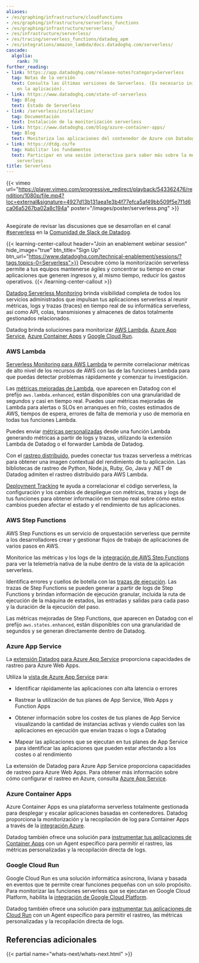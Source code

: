 ```yaml
---
aliases:
- /es/graphing/infrastructure/cloudfunctions
- /es/graphing/infrastructure/serverless_functions
- /es/graphing/infrastructure/serverless/
- /es/infrastructure/serverless/
- /es/tracing/serverless_functions/datadog_apm
- /es/integrations/amazon_lambda/docs.datadoghq.com/serverless/
cascade:
  algolia:
    rank: 70
further_reading:
- link: https://app.datadoghq.com/release-notes?category=Serverless
  tag: Notas de la versión
  text: Consulta las últimas versiones de Serverless. (Es necesario iniciar sesión
    en la aplicación).
- link: https://www.datadoghq.com/state-of-serverless
  tag: Blog
  text: Estado de Serverless
- link: /serverless/installation/
  tag: Documentación
  text: Instalación de la monitorización serverless
- link: https://www.datadoghq.com/blog/azure-container-apps/
  tag: Blog
  text: Monitoriza las aplicaciones del contenedor de Azure con Datadog
- link: https://dtdg.co/fe
  tag: Habilitar los fundamentos
  text: Participar en una sesión interactiva para saber más sobre la monitorización
    serverless
title: Serverless
---
```


{{< vimeo url="https://player.vimeo.com/progressive_redirect/playback/543362476/rendition/1080p/file.mp4?loc=external&signature=4927d13b131aea1e3b4f77efca5af49bb509f5e7f1d6ca06a5267ba02a8c194a" poster="/images/poster/serverless.png" >}}

<br/>

<div class="alert alert-info">Asegúrate de revisar las discusiones que se desarrollan en el canal <a href="https://datadoghq.slack.com/archives/CFDPB83M4">#serverless</a> en la <a href="https://chat.datadoghq.com/">Comunidad de Slack de Datadog</a>.</div>

{{< learning-center-callout header="Join an enablement webinar session" hide_image="true" btn_title="Sign Up" btn_url="https://www.datadoghq.com/technical-enablement/sessions/?tags.topics-0=Serverless">}}
Descubre cómo la monitorización serverless permite a tus equipos mantenerse ágiles y concentrar su tiempo en crear aplicaciones que generen ingresos y, al mismo tiempo, reducir los gastos operativos.
{{< /learning-center-callout >}}

[Datadog Serverless Monitoring][1] brinda visibilidad completa de todos los servicios administrados que impulsan tus aplicaciones serverless al reunir métricas, logs y trazas (traces) en tiempo real de su informática serverless, así como API, colas, transmisiones y almacenes de datos totalmente gestionados relacionados.

Datadog brinda soluciones para monitorizar [AWS Lambda](#aws-lambda), [Azure App Service](#azure-app-service), [Azure Container Apps](#azure-container-apps) y [Google Cloud Run](#google-cloud-run).

### AWS Lambda

[Serverless Monitoring para AWS Lambda][2] te permite correlacionar métricas de alto nivel de los recursos de AWS con las de las funciones Lambda para que puedas detectar problemas rápidamente y comenzar tu investigación.

Las [métricas mejoradas de Lambda][3], que aparecen en Datadog con el prefijo `aws.lambda.enhanced`, están disponibles con una granularidad de segundos y casi en tiempo real. Puedes usar métricas mejoradas de Lambda para alertas o SLOs en arranques en frío, costes estimados de AWS, tiempos de espera, errores de falta de memoria y uso de memoria en todas tus funciones Lambda.

Puedes enviar [métricas personalizadas][4] desde una función Lambda generando métricas a partir de logs y trazas, utilizando la extensión Lambda de Datadog o el forwarder Lambda de Datadog.

Con el [rastreo distribuido][5], puedes conectar tus trazas serverless a métricas para obtener una imagen contextual del rendimiento de tu aplicación. Las bibliotecas de rastreo de Python, Node.js, Ruby, Go, Java y .NET de Datadog admiten el rastreo distribuido para AWS Lambda.

[Deployment Tracking][6] te ayuda a correlacionar el código serverless, la configuración y los cambios de despliegue con métricas, trazas y logs de tus funciones para obtener información en tiempo real sobre cómo estos cambios pueden afectar el estado y el rendimiento de tus aplicaciones.

### AWS Step Functions

AWS Step Functions es un servicio de orquestación serverless que permite a los desarrolladores crear y gestionar flujos de trabajo de aplicaciones de varios pasos en AWS.

Monitorice las métricas y los logs de la [integración de AWS Step Functions][13] para ver la telemetría nativa de la nube dentro de la vista de la aplicación serverless.

Identifica errores y cuellos de botella con las [trazas de ejecución][14]. Las trazas de Step Functions se pueden generar a partir de logs de Step Functions y brindan información de ejecución granular, incluida la ruta de ejecución de la máquina de estados, las entradas y salidas para cada paso y la duración de la ejecución del paso.

Las métricas mejoradas de Step Functions, que aparecen en Datadog con el prefijo `aws.states.enhanced`, están disponibles con una granularidad de segundos y se generan directamente dentro de Datadog.

### Azure App Service

La [extensión Datadog para Azure App Service][7] proporciona capacidades de rastreo para Azure Web Apps.

Utiliza la [vista de Azure App Service][8] para:

- Identificar rápidamente las aplicaciones con alta latencia o errores

- Rastrear la utilización de tus planes de App Service, Web Apps y Function Apps

- Obtener información sobre los costes de tus planes de App Service visualizando la cantidad de instancias activas y viendo cuáles son las aplicaciones en ejecución que envían trazas o logs a Datadog

- Mapear las aplicaciones que se ejecutan en tus planes de App Service para identificar las aplicaciones que pueden estar afectando a los costes o al rendimiento

La extensión de Datadog para Azure App Service proporciona capacidades de rastreo para Azure Web Apps. Para obtener más información sobre cómo configurar el rastreo en Azure, consulta [Azure App Service][7].

### Azure Container Apps

Azure Container Apps es una plataforma serverless totalmente gestionada para desplegar y escalar aplicaciones basadas en contenedores. Datadog proporciona la monitorización y la recopilación de log para Container Apps a través de la [integración Azure][9].

Datadog también ofrece una solución para [instrumentar tus aplicaciones de Container Apps][10] con un Agent específico para permitir el rastreo, las métricas personalizadas y la recopilación directa de logs.

### Google Cloud Run

Google Cloud Run es una solución informática asíncrona, liviana y basada en eventos que te permite crear funciones pequeñas con un solo propósito. Para monitorizar las funciones serverless que se ejecutan en Google Cloud Platform, habilita la [integración de Google Cloud Platform][11].

Datadog también ofrece una solución para [instrumentar tus aplicaciones de Cloud Run][12] con un Agent específico para permitir el rastreo, las métricas personalizadas y la recopilación directa de logs.

## Referencias adicionales

{{< partial name="whats-next/whats-next.html" >}}

[1]: http://app.datadoghq.com/functions
[2]: /es/serverless/aws_lambda
[3]: /es/serverless/enhanced_lambda_metrics
[4]: /es/serverless/custom_metrics
[5]: /es/serverless/distributed_tracing
[6]: /es/serverless/deployment_tracking
[7]: /es/serverless/azure_app_service/#overview
[8]: https://app.datadoghq.com/functions?cloud=azure&config_serverless-azure-app=true&group=service
[9]: /es/integrations/azure/#log-collection
[10]: /es/serverless/azure_container_apps
[11]: /es/integrations/google_cloud_platform/
[12]: /es/serverless/google_cloud_run
[13]: /es/integrations/amazon_step_functions
[14]: /es/serverless/step_functions/installation